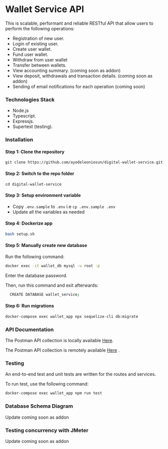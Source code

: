 # Wallet Service API

This is scalable, performant and reliable RESTful API that allow users to perform the following operations:

* Registration of new user.
* Login of existing user.
* Create user wallet.
* Fund user wallet.
* Withdraw from user wallet
* Transfer between wallets.
* View accounting summary. (coming soon as addon)
* View deposit, withdrawals and transaction details. (coming soon as addon)
* Sending of email notifications for each operation (coming soon)

### Technologies Stack

* Node.js
* Typescript.
* Expressjs.
* Supertest (testing).

### Installation

#### Step 1: Clone the repository

```shell
git clone https://github.com/ayodeleoniosun/digital-wallet-service.git
```

#### Step 2: Switch to the repo folder

```shell
cd digital-wallet-service
```

#### Step 3: Setup environment variable

- Copy `.env.sample` to `.env` i.e `cp .env.sample .env`
- Update all the variables as needed

#### Step 4: Dockerize app

```bash
bash setup.sh
```

#### Step 5: Manually create new database

Run the following command:

```bash
docker exec -it wallet_db mysql -u root -p
```

Enter the database password.

Then, run this command and exit afterwards:

```bash
  CREATE DATABASE wallet_service;
```

#### Step 6: Run migrations

```bash
docker-compose exec wallet_app npx sequelize-cli db:migrate
```

### API Documentation

The Postman API collection is locally available [Here](./docs/postman_collection.json). <br/>

The Postman API collection is remotely
available [Here](https://documenter.getpostman.com/view/18037473/2sA3kVk1gB#6bd08934-0dc7-4775-a9d8-546295e58e51)
. <br/>

### Testing

An end-to-end test and unit tests are written for the routes and services. <br/>

To run test, use the following command:

```bash
docker-compose exec wallet_app npm run test
```

### Database Schema Diagram

Update coming soon as addon

### Testing concurrency with JMeter

Update coming soon as addon
